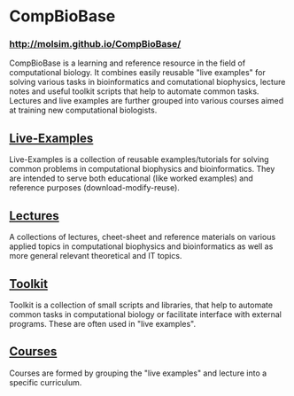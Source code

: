 CompBioBase
=============
### http://molsim.github.io/CompBioBase/
CompBioBase is a learning and reference resource in the field of computational biology. It combines easily reusable "live examples" for solving various tasks in bioinformatics and comutational biophysics, lecture notes and useful toolkit scripts that help to automate common tasks. Lectures and live examples are further grouped into various courses aimed at training new computational biologists.

[Live-Examples](https://github.com/molsim/CompBioBase/tree/master/Live_Examples)
-------------
Live-Examples is a collection of reusable examples/tutorials for solving common problems in computational biophysics and bioinformatics. They are intended to serve both educational (like worked examples) and reference purposes (download-modify-reuse).

[Lectures](https://github.com/molsim/CompBioBase/tree/master/Lectures)
------------
A collections of lectures, cheet-sheet and reference materials on various applied topics in computational biophysics and bioinformatics as well as more general relevant theoretical and IT topics.

[Toolkit](https://github.com/molsim/CompBioBase/tree/master/Toolkit/)
-------
Toolkit is a collection of small scripts and libraries, that help to automate common tasks in computational biology or facilitate interface with external programs. These are often used in "live examples".

[Courses](https://github.com/molsim/CompBioBase/tree/master/Courses/)
------
Courses are formed by grouping the "live examples" and lecture into a specific curriculum.